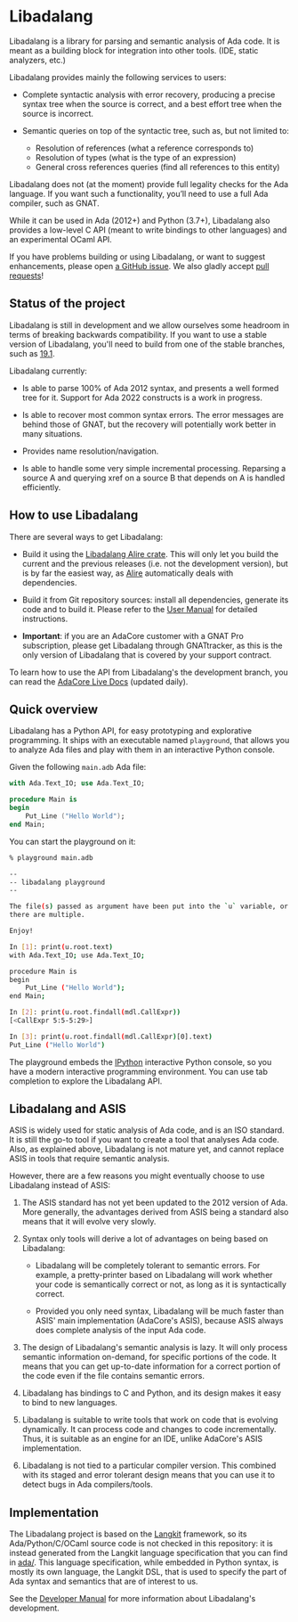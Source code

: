 Libadalang
==========

Libadalang is a library for parsing and semantic analysis of Ada code. It is
meant as a building block for integration into other tools. (IDE, static
analyzers, etc.)

Libadalang provides mainly the following services to users:

* Complete syntactic analysis with error recovery, producing a precise syntax
  tree when the source is correct, and a best effort tree when the source is
  incorrect.

* Semantic queries on top of the syntactic tree, such as, but not limited to:
  * Resolution of references (what a reference corresponds to)
  * Resolution of types (what is the type of an expression)
  * General cross references queries (find all references to this entity)

Libadalang does not (at the moment) provide full legality checks for the Ada
language.  If you want such a functionality, you’ll need to use a full Ada
compiler, such as GNAT.

While it can be used in Ada (2012+) and Python (3.7+), Libadalang also provides
a low-level C API (meant to write bindings to other languages) and an
experimental OCaml API.

If you have problems building or using Libadalang, or want to suggest
enhancements, please open [a GitHub
issue](https://github.com/AdaCore/libadalang/issues/). We also gladly accept
[pull requests](https://github.com/AdaCore/libadalang/pulls)!

Status of the project
---------------------

Libadalang is still in development and we allow ourselves some headroom in
terms of breaking backwards compatibility. If you want to use a stable version
of Libadalang, you'll need to build from one of the stable branches, such as
[19.1](https://github.com/AdaCore/libadalang/tree/19.1).

Libadalang currently:

* Is able to parse 100% of Ada 2012 syntax, and presents a well formed tree for
  it. Support for Ada 2022 constructs is a work in progress.

* Is able to recover most common syntax errors. The error messages are
  behind those of GNAT, but the recovery will potentially work better in many
  situations.

* Provides name resolution/navigation.

* Is able to handle some very simple incremental processing. Reparsing a source
  A and querying xref on a source B that depends on A is handled efficiently.

How to use Libadalang
---------------------

There are several ways to get Libadalang:

* Build it using the [Libadalang Alire
  crate](https://alire.ada.dev/crates/libadalang).  This will only let you
  build the current and the previous releases (i.e. not the development
  version), but is by far the easiest way, as [Alire](https://alire.ada.dev/)
  automatically deals with dependencies.

* Build it from Git repository sources: install all dependencies, generate its
  code and to build it. Please refer to the [User
  Manual](user_manual/building.rst) for detailed instructions.

* **Important**: if you are an AdaCore customer with a GNAT Pro subscription,
  please get Libadalang through GNATtracker, as this is the only version of
  Libadalang that is covered by your support contract.

To learn how to use the API from Libadalang's the development branch, you can
read the [AdaCore Live
Docs](http://docs.adacore.com/live/wave/libadalang/html/libadalang_ug/index.html)
(updated daily).

Quick overview
--------------

Libadalang has a Python API, for easy prototyping and explorative programming.
It ships with an executable named `playground`, that allows you to analyze Ada
files and play with them in an interactive Python console.

Given the following `main.adb` Ada file:

~~~ada
with Ada.Text_IO; use Ada.Text_IO;

procedure Main is
begin
    Put_Line ("Hello World");
end Main;
~~~

You can start the playground on it:

~~~sh
% playground main.adb

--
-- libadalang playground
--

The file(s) passed as argument have been put into the `u` variable, or units if
there are multiple.

Enjoy!

In [1]: print(u.root.text)
with Ada.Text_IO; use Ada.Text_IO;

procedure Main is
begin
    Put_Line ("Hello World");
end Main;

In [2]: print(u.root.findall(mdl.CallExpr))
[<CallExpr 5:5-5:29>]

In [3]: print(u.root.findall(mdl.CallExpr)[0].text)
Put_Line ("Hello World")
~~~

The playground embeds the [IPython](https://ipython.org/) interactive Python
console, so you have a modern interactive programming environment. You can use
tab completion to explore the Libadalang API.

Libadalang and ASIS
-------------------

ASIS is widely used for static analysis of Ada code, and is an ISO standard. It
is still the go-to tool if you want to create a tool that analyses Ada code.
Also, as explained above, Libadalang is not mature yet, and cannot replace ASIS
in tools that require semantic analysis.

However, there are a few reasons you might eventually choose to use Libadalang
instead of ASIS:

1. The ASIS standard has not yet been updated to the 2012 version of Ada. More
   generally, the advantages derived from ASIS being a standard also means that
   it will evolve very slowly.

2. Syntax only tools will derive a lot of advantages on being based on
   Libadalang:

   * Libadalang will be completely tolerant to semantic errors. For example, a
     pretty-printer based on Libadalang will work whether your code is
     semantically correct or not, as long as it is syntactically correct.

   * Provided you only need syntax, Libadalang will be much faster than ASIS'
     main implementation (AdaCore's ASIS), because ASIS always does complete
     analysis of the input Ada code.

3. The design of Libadalang's semantic analysis is lazy. It will only process
   semantic information on-demand, for specific portions of the code. It means
   that you can get up-to-date information for a correct portion of the code
   even if the file contains semantic errors.

4. Libadalang has bindings to C and Python, and its design makes it easy to
   bind to new languages.

5. Libadalang is suitable to write tools that work on code that is evolving
   dynamically. It can process code and changes to code incrementally. Thus, it
   is suitable as an engine for an IDE, unlike AdaCore's ASIS implementation.

6. Libadalang is not tied to a particular compiler version. This combined with
   its staged and error tolerant design means that you can use it to detect
   bugs in Ada compilers/tools.

Implementation
--------------

The Libadalang project is based on the
[Langkit](https://github.com/AdaCore/langkit) framework, so its
Ada/Python/C/OCaml source code is not checked in this repository: it is instead
generated from the Langkit language specification that you can find in
[ada/](ada/). This language specification, while embedded in Python syntax, is
mostly its own language, the Langkit DSL, that is used to specify the part of
Ada syntax and semantics that are of interest to us.

See the [Developer Manual](dev_manual) for more information about Libadalang's
development.
